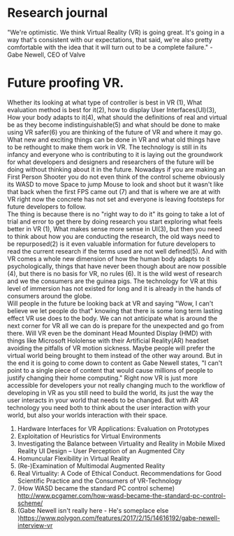 # Research journal

"We're optimistic. We think Virtual Reality (VR) is going great. It's going in a way that's consistent with our expectations, that said, we're also pretty comfortable with the idea that it will turn out to be a complete failure." -Gabe Newell, CEO of Valve

# Future proofing VR.
Whether its looking at what type of controller is best in VR (1), What evaluation method is best for it(2), how to display User Interfaces(UI)(3), How your body adapts to it(4), what should the definitions of real and virtual be as they become indistinguishable(5) and what should be done to make using VR safer(6) you are thinking of the future of VR and where it may go. What new and exciting things can be done in VR and what old things have to be rethought to make them work in VR. The technology is still in its infancy and everyone who is contributing to it is laying out the groundwork for what developers and designers and researchers of the future will be doing without thinking about it in the future. Nowadays if you are making an First Person Shooter you do not even think of the control scheme obviously its WASD to move Space to jump Mouse to look and shoot but it wasn't like that back when the first FPS came out (7) and that is where we are at with VR right now the concrete has not set and everyone is leaving footsteps for future developers to follow.  
The thing is because there is no "right way to do it" its going to take a lot of trial and error to get there by doing research you start exploring what feels better in VR (1), What makes sense more sense in UI(3), but then you need to think about how you are conducting the research, the old ways need to be repurposed(2) is it even valuable information for future developers to read the current research if the terms used are not well defined(5). And with VR comes a whole new dimension of how the human body adapts to it psychologically, things that have never been though about are now possible (4), but there is no basis for VR, no rules (6). It is the wild west of research and we the consumers are the guinea pigs. The technology for VR at this level of immersion has not existed for long and it is already in the hands of consumers around the globe.  
Will people in the future be looking back at VR and saying "Wow, I can't believe we let people do that" knowing that there is some long term lasting effect VR use does to the body. We can not anticipate what is around the next corner for VR all we can do is prepare for the unexpected and go from there. Will VR even be the dominant Head Mounted Display (HMD) with things like Microsoft Hololense with their Artificial Reality(AR) headset avoiding the pitfalls of VR motion sickness. Maybe people will prefer the virtual world being brought to them instead of the other way around. But in the end it is going to come down to content as Gabe Newell states, "I can't point to a single piece of content that would cause millions of people to justify changing their home computing." Right now VR is just more accessible for developers your not really changing much to the workflow of developing in VR as you still need to build the world, its just the way the user interacts in your world that needs to be changed. But with AR technology you need both to think about the user interaction with your world, but also your worlds interaction with their space.

1. Hardware Interfaces for VR Applications: 
Evaluation on Prototypes  
2. Exploitation of Heuristics for Virtual Environments  
3. Investigating the Balance between Virtuality and Reality in
Mobile Mixed Reality UI Design – User Perception of an
Augmented City  
4. Homuncular Flexibility in Virtual Reality  
5. (Re-)Examination of Multimodal Augmented Reality  
6. Real Virtuality: A Code of Ethical Conduct. Recommendations for Good Scientific Practice and the Consumers of VR-Technology  
7. (How WASD became the standard PC control scheme) http://www.pcgamer.com/how-wasd-became-the-standard-pc-control-scheme/  
8. (Gabe Newell isn't really here - He's someplace else
)https://www.polygon.com/features/2017/2/15/14616192/gabe-newell-interview-vr
